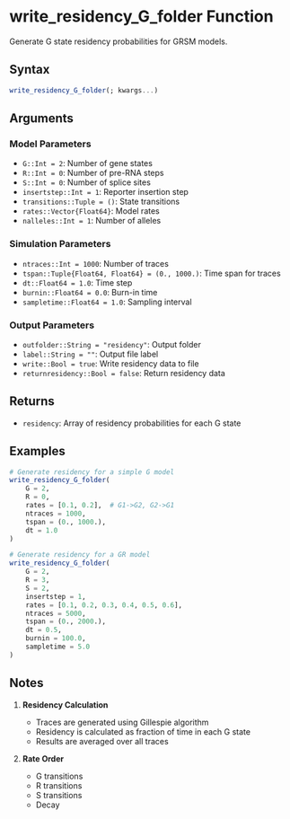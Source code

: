 # write_residency_G_folder Function

Generate G state residency probabilities for GRSM models.

## Syntax

```julia
write_residency_G_folder(; kwargs...)
```

## Arguments

### Model Parameters

- `G::Int = 2`: Number of gene states
- `R::Int = 0`: Number of pre-RNA steps
- `S::Int = 0`: Number of splice sites
- `insertstep::Int = 1`: Reporter insertion step
- `transitions::Tuple = ()`: State transitions
- `rates::Vector{Float64}`: Model rates
- `nalleles::Int = 1`: Number of alleles

### Simulation Parameters

- `ntraces::Int = 1000`: Number of traces
- `tspan::Tuple{Float64, Float64} = (0., 1000.)`: Time span for traces
- `dt::Float64 = 1.0`: Time step
- `burnin::Float64 = 0.0`: Burn-in time
- `sampletime::Float64 = 1.0`: Sampling interval

### Output Parameters

- `outfolder::String = "residency"`: Output folder
- `label::String = ""`: Output file label
- `write::Bool = true`: Write residency data to file
- `returnresidency::Bool = false`: Return residency data

## Returns

- `residency`: Array of residency probabilities for each G state

## Examples

```julia
# Generate residency for a simple G model
write_residency_G_folder(
    G = 2,
    R = 0,
    rates = [0.1, 0.2],  # G1->G2, G2->G1
    ntraces = 1000,
    tspan = (0., 1000.),
    dt = 1.0
)

# Generate residency for a GR model
write_residency_G_folder(
    G = 2,
    R = 3,
    S = 2,
    insertstep = 1,
    rates = [0.1, 0.2, 0.3, 0.4, 0.5, 0.6],
    ntraces = 5000,
    tspan = (0., 2000.),
    dt = 0.5,
    burnin = 100.0,
    sampletime = 5.0
)
```

## Notes

1. **Residency Calculation**
   - Traces are generated using Gillespie algorithm
   - Residency is calculated as fraction of time in each G state
   - Results are averaged over all traces

2. **Rate Order**
   - G transitions
   - R transitions
   - S transitions
   - Decay
